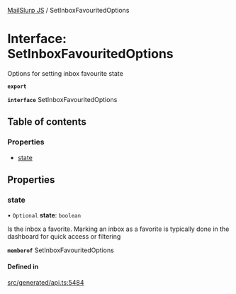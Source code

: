 [MailSlurp JS](../README.md) / SetInboxFavouritedOptions

# Interface: SetInboxFavouritedOptions

Options for setting inbox favourite state

**`export`**

**`interface`** SetInboxFavouritedOptions

## Table of contents

### Properties

- [state](SetInboxFavouritedOptions.md#state)

## Properties

### state

• `Optional` **state**: `boolean`

Is the inbox a favorite. Marking an inbox as a favorite is typically done in the dashboard for quick access or filtering

**`memberof`** SetInboxFavouritedOptions

#### Defined in

[src/generated/api.ts:5484](https://github.com/mailslurp/mailslurp-client/blob/f0f645f/src/generated/api.ts#L5484)
